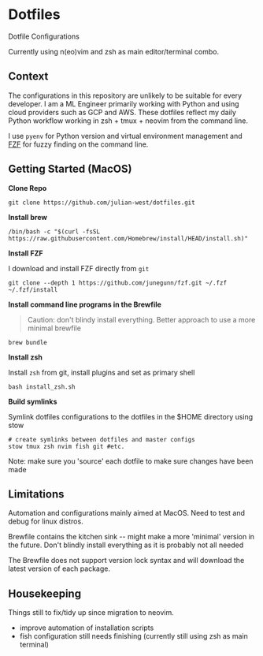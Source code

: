 # Dotfiles

Dotfile Configurations 

Currently using n(eo)vim and zsh as main editor/terminal combo.

## Context

The configurations in this repository are unlikely to be suitable for every developer. I am a ML Engineer primarily working with Python and using cloud providers such as GCP and AWS. These dotfiles reflect my daily Python workflow working in zsh + tmux + neovim from the command line.

I use `pyenv` for Python version and virtual environment management and [FZF](https://github.com/junegunn/fzf) for fuzzy finding on the command line.

## Getting Started (MacOS)

**Clone Repo**

```
git clone https://github.com/julian-west/dotfiles.git
```

**Install brew**

```shell
/bin/bash -c "$(curl -fsSL https://raw.githubusercontent.com/Homebrew/install/HEAD/install.sh)"
```

**Install FZF**

I download and install FZF directly from `git`

```shell
git clone --depth 1 https://github.com/junegunn/fzf.git ~/.fzf
~/.fzf/install
```

**Install command line programs in the Brewfile**

> Caution: don't blindy install everything. Better approach to use a more minimal brewfile

```
brew bundle
```

**Install zsh**

Install `zsh` from git, install plugins and set as primary shell

```
bash install_zsh.sh
```

**Build symlinks**

Symlink dotfiles configurations to the dotfiles in the $HOME directory using stow

```
# create symlinks between dotfiles and master configs
stow tmux zsh nvim fish git #etc.
```

Note: make sure you 'source' each dotfile to make sure changes have been made

## Limitations

Automation and configurations mainly aimed at MacOS. Need to test and debug for linux distros.

Brewfile contains the kitchen sink -- might make a more 'minimal' version in the future. Don't blindly install everything as it is probably not all needed

The Brewfile does not support version lock syntax and will download the latest version of each package.

## Housekeeping

Things still to fix/tidy up since migration to neovim.
- improve automation of installation scripts
- fish configuration still needs finishing (currently still using zsh as main terminal)

